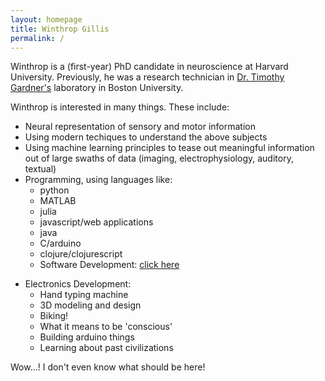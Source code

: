 ```yaml
---
layout: homepage
title: Winthrop Gillis
permalink: /
---
```


Winthrop is a (first-year) PhD candidate in neuroscience at Harvard University. Previously, he was a research technician in [Dr. Timothy Gardner's](http://people.bu.edu/timothyg/) laboratory in Boston University.

Winthrop is interested in many things. These include:
- Neural representation of sensory and motor information
- Using modern techiques to understand the above subjects
- Using machine learning principles to tease out meaningful information out of large swaths of data (imaging, electrophysiology, auditory, textual)
- Programming, using languages like:
  - python
  - MATLAB
  - julia
  - javascript/web applications
  - java
  - C/arduino
  - clojure/clojurescript
  - Software Development: [click here](/applications.html)
<!-- here is a reference to the micro leads website for the future -->
<!-- http://www.micro-leads.com/#!products/j4cno -->
  - Electronics Development:
    - Hand typing machine
    - 3D modeling and design
    - Biking!
    - What it means to be 'conscious'
    - Building arduino things
    - Learning about past civilizations

Wow...! I don't even know what should be here!
